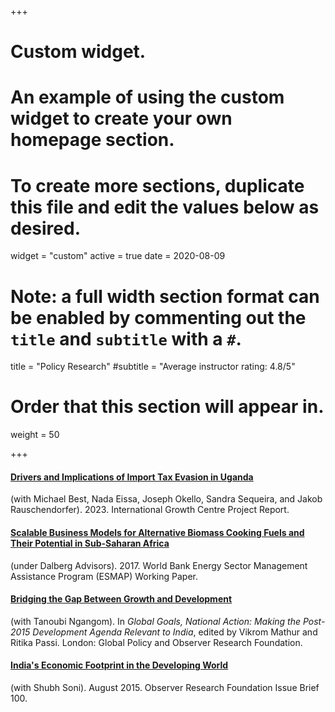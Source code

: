 +++
# Custom widget.
# An example of using the custom widget to create your own homepage section.
# To create more sections, duplicate this file and edit the values below as desired.
widget = "custom"
active = true
date = 2020-08-09

# Note: a full width section format can be enabled by commenting out the `title` and `subtitle` with a `#`.
title = "Policy Research"
#subtitle = "Average instructor rating: 4.8/5"

# Order that this section will appear in.
weight = 50

+++

#### [Drivers and Implications of Import Tax Evasion in Uganda](https://www.theigc.org/publications/drivers-and-implications-import-tax-evasion-uganda)
(with Michael Best, Nada Eissa, Joseph Okello, Sandra Sequeira, and Jakob Rauschendorfer). 2023. International Growth Centre Project Report.

#### [Scalable Business Models for Alternative Biomass Cooking Fuels and Their Potential in Sub-Saharan Africa](https://openknowledge.worldbank.org/handle/10986/28595) 
(under Dalberg Advisors). 2017. World Bank Energy Sector Management Assistance Program (ESMAP) Working Paper.

#### [Bridging the Gap Between Growth and Development](https://www.globalpolicyjournal.com/projects/gp-e-books/global-goals-national-actions-making-post-2015-development-agenda-relevant)
(with Tanoubi Ngangom). In *Global Goals, National Action: Making the Post-2015 Development Agenda Relevant to India*, edited by Vikrom Mathur and Ritika Passi. London: Global Policy and Observer Research Foundation.

#### [India's Economic Footprint in the Developing World](https://www.orfonline.org/research/indias-economic-footprint-in-the-developing-world/)
(with Shubh Soni). August 2015. Observer Research Foundation Issue Brief 100.